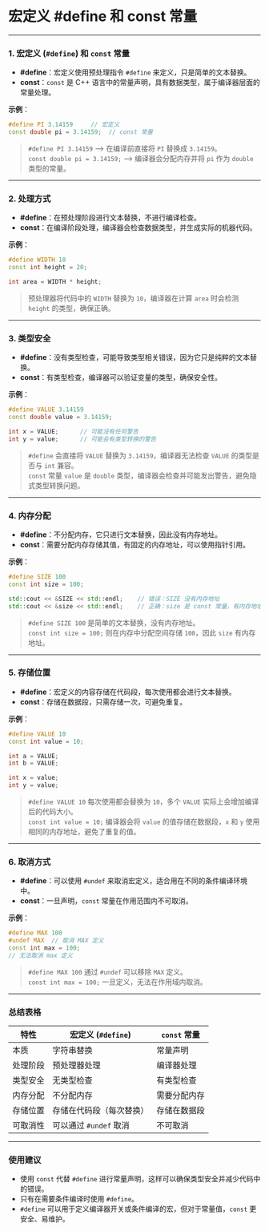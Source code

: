 # 宏定义 #define 和 const 常量

---

### 1. 宏定义 (`#define`) 和 `const` 常量

- **#define**：宏定义使用预处理指令 `#define` 来定义，只是简单的文本替换。
- **const**：`const` 是 C++ 语言中的常量声明，具有数据类型，属于编译器层面的常量处理。

**示例**：

```cpp
#define PI 3.14159     // 宏定义
const double pi = 3.14159;  // const 常量
```
  
> `#define PI 3.14159` --> 在编译前直接将 `PI` 替换成 `3.14159`。  
> `const double pi = 3.14159;` --> 编译器会分配内存并将 `pi` 作为 `double` 类型的常量。

---

### 2. 处理方式

- **#define**：在预处理阶段进行文本替换，不进行编译检查。
- **const**：在编译阶段处理，编译器会检查数据类型，并生成实际的机器代码。

**示例**：

```cpp
#define WIDTH 10
const int height = 20;

int area = WIDTH * height;
```

> 预处理器将代码中的 `WIDTH` 替换为 `10`，编译器在计算 `area` 时会检测 `height` 的类型，确保正确。

---

### 3. 类型安全

- **#define**：没有类型检查，可能导致类型相关错误，因为它只是纯粹的文本替换。
- **const**：有类型检查，编译器可以验证变量的类型，确保安全性。

**示例**：

```cpp
#define VALUE 3.14159
const double value = 3.14159;

int x = VALUE;      // 可能没有任何警告
int y = value;      // 可能会有类型转换的警告
```

> `#define` 会直接将 `VALUE` 替换为 `3.14159`，编译器无法检查 `VALUE` 的类型是否与 `int` 兼容。  
> `const` 常量 `value` 是 `double` 类型，编译器会检查并可能发出警告，避免隐式类型转换问题。

---

### 4. 内存分配

- **#define**：不分配内存，它只进行文本替换，因此没有内存地址。
- **const**：需要分配内存存储其值，有固定的内存地址，可以使用指针引用。

**示例**：

```cpp
#define SIZE 100
const int size = 100;

std::cout << &SIZE << std::endl;    // 错误：SIZE 没有内存地址
std::cout << &size << std::endl;    // 正确：size 是 const 常量，有内存地址
```

> `#define SIZE 100` 是简单的文本替换，没有内存地址。  
> `const int size = 100;` 则在内存中分配空间存储 `100`，因此 `size` 有内存地址。

---

### 5. 存储位置

- **#define**：宏定义的内容存储在代码段，每次使用都会进行文本替换。
- **const**：存储在数据段，只需存储一次，可避免重复。

**示例**：

```cpp
#define VALUE 10
const int value = 10;

int a = VALUE;
int b = VALUE;

int x = value;
int y = value;
```

> `#define VALUE 10` 每次使用都会替换为 `10`，多个 `VALUE` 实际上会增加编译后的代码大小。  
> `const int value = 10;` 编译器会将 `value` 的值存储在数据段，`x` 和 `y` 使用相同的内存地址，避免了重复的值。

---

### 6. 取消方式

- **#define**：可以使用 `#undef` 来取消宏定义，适合用在不同的条件编译环境中。
- **const**：一旦声明，`const` 常量在作用范围内不可取消。

**示例**：

```cpp
#define MAX 100
#undef MAX  // 取消 MAX 定义
const int max = 100;
// 无法取消 max 定义
```

> `#define MAX 100` 通过 `#undef` 可以移除 `MAX` 定义。  
> `const int max = 100;` 一旦定义，无法在作用域内取消。

---

### 总结表格

| 特性           | 宏定义 (`#define`)                            | `const` 常量                     |
|----------------|----------------------------------------------|----------------------------------|
| 本质           | 字符串替换                                    | 常量声明                         |
| 处理阶段       | 预处理器处理                                  | 编译器处理                       |
| 类型安全       | 无类型检查                                    | 有类型检查                       |
| 内存分配       | 不分配内存                                    | 需要分配内存                     |
| 存储位置       | 存储在代码段（每次替换）                      | 存储在数据段                     |
| 可取消性       | 可以通过 `#undef` 取消                        | 不可取消                         |

---

### 使用建议

- 使用 `const` 代替 `#define` 进行常量声明，这样可以确保类型安全并减少代码中的错误。
- 只有在需要条件编译时使用 `#define`。
- `#define` 可以用于定义编译器开关或条件编译的宏，但对于常量值，`const` 更安全、易维护。
